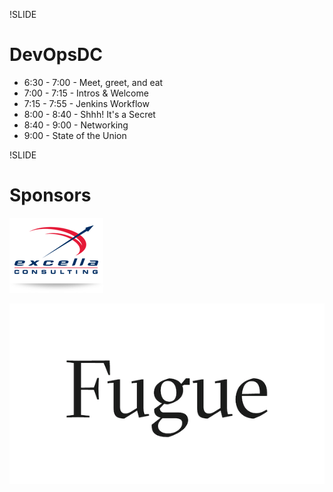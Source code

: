 !SLIDE
# DevOpsDC #


* 6:30 - 7:00 - Meet, greet, and eat
* 7:00 - 7:15 - Intros & Welcome
* 7:15 - 7:55 - Jenkins Workflow
* 8:00 - 8:40 - Shhh!  It's a Secret
* 8:40 - 9:00 - Networking
* 9:00 - State of the Union

!SLIDE

# Sponsors #

![Excella](../images/excella.png)

![fugue](../images/Fugue_Logo_White_Background.png)
